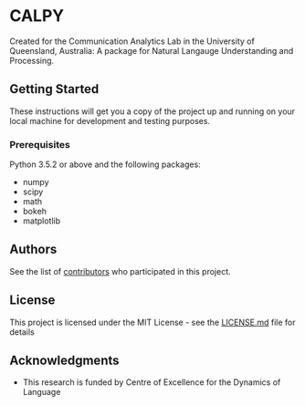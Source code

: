 # CALPY

Created for the Communication Analytics Lab in the University of Queensland, Australia: A package for Natural Langauge Understanding and Processing.


## Getting Started

These instructions will get you a copy of the project up and running on your local machine for development and testing purposes.


### Prerequisites
Python 3.5.2 or above and the following packages:
- numpy
- scipy
- math
- bokeh
- matplotlib

## Authors

See the list of [contributors](https://github.com/YvonneYYu/CALPY/graphs/contributors) who participated in this project.

## License

This project is licensed under the MIT License - see the [LICENSE.md](https://github.com/YvonneYYu/CALPY/blob/master/LICENSE) file for details

## Acknowledgments

* This research is funded by Centre of Excellence for the Dynamics of Language
